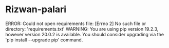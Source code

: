 # Rizwan-palari
ERROR: Could not open requirements file: [Errno 2] No such file or directory: 'requirements.txt' WARNING: You are using pip version 19.2.3, however version 20.0.2 is available. You should consider upgrading via the 'pip install --upgrade pip' command.
